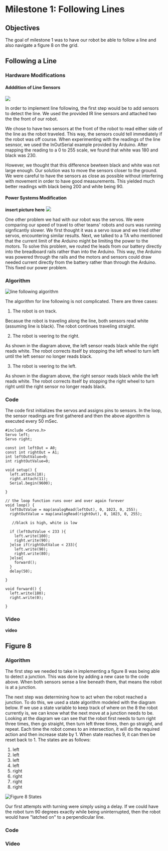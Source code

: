 # Milestone 1: Following Lines 

## Objectives
The goal of milestone 1 was to have our robot be able to follow a line and also navigate a figure 8 on the grid.

## Following a Line
### Hardware Modifications
#### Adddition of Line Sensors
<img src="https://snag.gy/Tgkhm4.jpg">

In order to implement line following, the first step would be to add sensors to detect the line.  We used the provided IR line sensors and attached two the the front of our robot.  

We chose to have two sensors at the front of the robot to read either side of the line as the robot traveled.  This way, the sensors could tell immediately if the robot was off course.  When experimenting with the readings of the line sesnsor, we used the InOutSerial example provided by Arduino.  After mapping the reading to a 0 to 255 scale, we found that white was 180 and black was 230.

However, we thought that this difference bewteen black and white was not large enough.  Our solution was to move the sensors closer to the ground.  We were careful to have the sensors as close as possible without interfering with movement in order to have good measurements.  This yielded much better readings with black being 200 and white being 90. 

#### Power Systems Modification
**insert picture here**
<img src="https://snag.gy/cnLdbg.jpg">

One other problem we had with our robot was the servos.  We were comparing our speed of travel to other teams' robots and ours was running signficantly slower.  We first thought it was a servo issue and we tried other servos, encountering similar results.  Next, we talked to a TA who mentioned that the current limit of the Arduino might be limiting the power to the motors.  To solve this problem, we routed the leads from our battery directly into the breadboard rails rather than into the Arduino.  This way, the Arduino was powered through the rails and the motors and sensors could draw needed current directly from the battery rather than through the Arduino.  This fixed our power problem.

### Algorithm
![line following algorithm](https://snag.gy/wWkfDB.jpg)

The algorithm for line following is not complicated.  There are three cases:

1. The robot is on track.  

Becasue the robot is traveling along the line, both sensors read white (assuming line is black).  The robot continues traveling straight.

2. The robot is veering to the right.

As shown in the diagram above, the left sensor reads black while the right reads white.  The robot corrects itself by stopping the left wheel to turn left until the left sensor no longer reads black.

3. The robot is veering to the left. 

As shown in the diagram above, the right sensor reads black while the left reads white.  The robot corrects itself by stopping the right wheel to turn right until the right sensor no longer reads black.

### Code
The code first initializes the servos and assigns pins to sensors.  In the loop, the sensor readings are first gathered and then the above algorithm is executed every 50 mSec.  

~~~
#include <Servo.h>
Servo left;
Servo right; 

const int leftOut = A0;
const int rightOut = A1;
int leftOutValue=0;
int rightOutValue=0;

void setup() {
  left.attach(10);
  right.attach(11);  
  Serial.begin(9600);
  
}

// the loop function runs over and over again forever
void loop() {
  leftOutValue = map(analogRead(leftOut), 0, 1023, 0, 255);
  rightOutValue = map(analogRead(rightOut), 0, 1023, 0, 255);
  
   //black is high, white is low
  
  if (leftOutValue < 233 ){
    left.write(100);
    right.write(90);
  }else if(rightOutValue < 233){
    left.write(90);
    right.write(80);
  }else{
    forward();
  }
  delay(50);
  
}

void forward() {
  left.write(180);
  right.write(0);
  
}

~~~

### Video
**video**


## Figure 8

### Algorithm
The first step we needed to take in implementing a figure 8 was being able to detect a junction.  This was done by adding a new case to the code above.  When both sensors sense a line beneath them, that means the robot is at a junction.

The next step was determining how to act when the robot reached a junction.  To do this, we used a state algorithm modeled with the diagram below.  If we use a state variable to keep track of where on the 8 the robot currently is, we can know what the next move at a junction needs to be. Looking at the diagram we can see that the robot first needs to turn right three times, then go straight, then turn left three times, then go straight, and repeat.  Each time the robot comes to an intersection, it will do the required action and then increase state by 1.  When state reaches 9, it can then be reset back to 1.  The states are as follows:

1. left
2. left
3. left
4. left
5. right
6. right
7. right
8. right

![Figure 8 States](https://snag.gy/GOX8al.jpg)

Our first attempts with turning were simply using a delay.  If we could have the robot turn 90 degrees exactly while being uninterrupted, then the robot would have "latched on" to a perpendicular line. 

### Code

### Video
